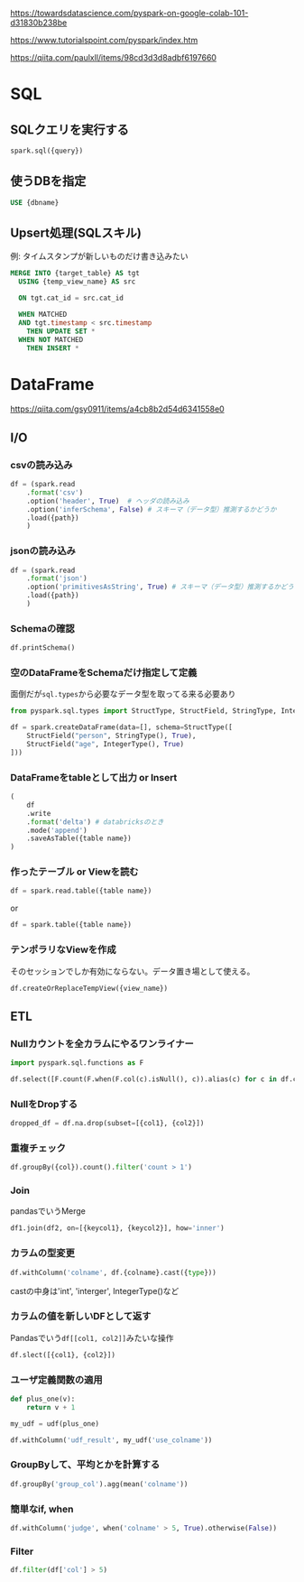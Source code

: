 https://towardsdatascience.com/pyspark-on-google-colab-101-d31830b238be

https://www.tutorialspoint.com/pyspark/index.htm

https://qiita.com/paulxll/items/98cd3d3d8adbf6197660

# SQL

## SQLクエリを実行する
```python
spark.sql({query})
```

## 使うDBを指定
```sql
USE {dbname}
```

## Upsert処理(SQLスキル)
例: タイムスタンプが新しいものだけ書き込みたい
```sql
MERGE INTO {target_table} AS tgt
  USING {temp_view_name} AS src

  ON tgt.cat_id = src.cat_id

  WHEN MATCHED
  AND tgt.timestamp < src.timestamp
    THEN UPDATE SET *
  WHEN NOT MATCHED
    THEN INSERT *
```

# DataFrame
https://qiita.com/gsy0911/items/a4cb8b2d54d6341558e0

## I/O

### csvの読み込み
```python
df = (spark.read
    .format('csv')
    .option('header', True)  # ヘッダの読み込み
    .option('inferSchema', False) # スキーマ（データ型）推測するかどうか
    .load({path})
    )
```

### jsonの読み込み
```python
df = (spark.read
    .format('json')
    .option('primitivesAsString', True) # スキーマ（データ型）推測するかどうか(全部strで読む)
    .load({path})
    )
```

### Schemaの確認
```python
df.printSchema()
```

### 空のDataFrameをSchemaだけ指定して定義
面倒だが`sql.types`から必要なデータ型を取ってる来る必要あり
```python
from pyspark.sql.types import StructType, StructField, StringType, IntegerType

df = spark.createDataFrame(data=[], schema=StructType([
    StructField("person", StringType(), True),
    StructField("age", IntegerType(), True)
]))
```

### DataFrameをtableとして出力 or Insert
```python
(
    df
    .write
    .format('delta') # databricksのとき
    .mode('append')
    .saveAsTable({table name})
)
```

### 作ったテーブル or Viewを読む
```python
df = spark.read.table({table name})
```
or
```python
df = spark.table({table name})
```

### テンポラリなViewを作成
そのセッションでしか有効にならない。データ置き場として使える。
```python
df.createOrReplaceTempView({view_name})
```

## ETL

### Nullカウントを全カラムにやるワンライナー
```python
import pyspark.sql.functions as F

df.select([F.count(F.when(F.col(c).isNull(), c)).alias(c) for c in df.columns)])
```

### NullをDropする
```python
dropped_df = df.na.drop(subset=[{col1}, {col2}])
```

### 重複チェック
```python
df.groupBy({col}).count().filter('count > 1')
```

### Join
pandasでいうMerge

```python
df1.join(df2, on=[{keycol1}, {keycol2}], how='inner')
```

### カラムの型変更
```python
df.withColumn('colname', df.{colname}.cast({type}))
```

castの中身は'int', 'interger', IntegerType()など

### カラムの値を新しいDFとして返す
Pandasでいう`df[[col1, col2]]`みたいな操作

```python
df.slect([{col1}, {col2}])
```

### ユーザ定義関数の適用
```python
def plus_one(v):
    return v + 1

my_udf = udf(plus_one)

df.withColumn('udf_result', my_udf('use_colname'))
```

### GroupByして、平均とかを計算する
```python
df.groupBy('group_col').agg(mean('colname'))
```

### 簡単なif, when
```python
df.withColumn('judge', when('colname' > 5, True).otherwise(False))
```

### Filter
```python
df.filter(df['col'] > 5)
```